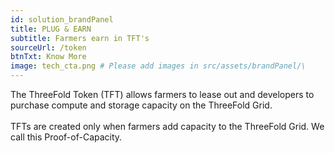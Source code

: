 ```yaml
---
id: solution_brandPanel
title: PLUG & EARN
subtitle: Farmers earn in TFT's
sourceUrl: /token
btnTxt: Know More
image: tech_cta.png # Please add images in src/assets/brandPanel/\
---
```


The ThreeFold Token (TFT) allows farmers to lease out and developers to purchase compute and storage capacity on the ThreeFold Grid.
<br/><br/>
TFTs are created only when farmers add capacity to the ThreeFold Grid. We call this Proof-of-Capacity.